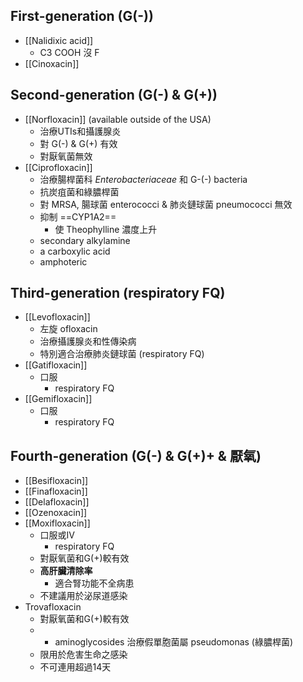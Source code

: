 ## First-generation (G(-))
- [[Nalidixic acid]]
	- C3 COOH 沒 F
- [[Cinoxacin]]
## Second-generation (G(-) & G(+))
- [[Norfloxacin]] (available outside of the USA)
	- 治療UTIs和攝護腺炎
	- 對 G(-) & G(+) 有效
	- 對厭氧菌無效
- [[Ciprofloxacin]]
	- 治療腸桿菌科 _Enterobacteriaceae_ 和 G-(-) bacteria
	- 抗炭疽菌和綠膿桿菌
	- 對 MRSA, 腸球菌 enterococci & 肺炎鏈球菌 pneumococci 無效
	- 抑制 ==CYP1A2==
		- 使 Theophylline 濃度上升
	- secondary alkylamine
	- a carboxylic acid
	- amphoteric
## Third-generation (respiratory FQ)
- [[Levofloxacin]]
	- 左旋 ofloxacin
	- 治療攝護腺炎和性傳染病
	- 特別適合治療肺炎鏈球菌 (respiratory FQ)
- [[Gatifloxacin]]
	- 口服
		- respiratory FQ
- [[Gemifloxacin]]
	- 口服
		- respiratory FQ
## Fourth-generation (G(-) & G(+)+ & 厭氧)
- [[Besifloxacin]]
- [[Finafloxacin]]
- [[Delafloxacin]]
- [[Ozenoxacin]]
- [[Moxifloxacin]]
	- 口服或IV
		- respiratory FQ
	- 對厭氧菌和G(+)較有效
	- **高肝臟清除率**
		- 適合腎功能不全病患
	- 不建議用於泌尿道感染
- Trovafloxacin
	- 對厭氧菌和G(+)較有效
	- + aminoglycosides 治療假單胞菌屬 pseudomonas (綠膿桿菌)
	- 限用於危害生命之感染
	- 不可連用超過14天
